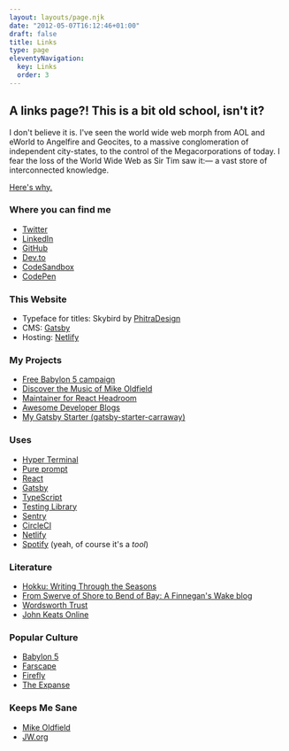 ```yaml
---
layout: layouts/page.njk
date: "2012-05-07T16:12:46+01:00"
draft: false
title: Links
type: page
eleventyNavigation:
  key: Links
  order: 3
---
```


## A links page?! This is a bit old school, isn't it?

I don't believe it is. I've seen the world wide web morph from AOL and eWorld to Angelfire and Geocites, to a massive conglomeration of independent city-states, to the control of the Megacorporations of today. I fear the loss of the World Wide Web as Sir Tim saw it:— a vast store of interconnected knowledge.

[Here's why.](https://medium.com/matter/the-web-we-have-to-save-2eb1fe15a426)


### Where you can find me

- [Twitter](https://twitter.com/muzzlehatch_)
- [LinkedIn](https://www.linkedin.com/in/benjaminread1980/)
- [GitHub](https://github.com/endymion1818/)
- [Dev.to](https://dev.to/endymion1818)
- [CodeSandbox](https://codesandbox.io/u/endymion1818)
- [CodePen](https://codepen.io/endymion1818)

### This Website

- Typeface for titles: Skybird by [PhitraDesign](http://phitradesign-fonts.com/)
- CMS: [Gatsby](http://gatsbyjs.org)
- Hosting: [Netlify](https://www.netlify.com)

### My Projects
- [Free Babylon 5 campaign](https://freebabylon5.com)
- [Discover the Music of Mike Oldfield](https://discovermikeoldfield.info)
- [Maintainer for React Headroom](https://github.com/KyleAMathews/react-headroom/)
- [Awesome Developer Blogs](https://github.com/endymion1818/awesome-developer-blogs)
- [My Gatsby Starter (gatsby-starter-carraway)](https://www.gatsbyjs.org/starters/endymion1818/gatsby-starter-carraway/)

### Uses
- [Hyper Terminal](https://hyper.is)
- [Pure prompt](https://github.com/sindresorhus/pure)
- [React](https://reactjs.org/)
- [Gatsby](https://www.gatsbyjs.org/)
- [TypeScript](https://www.typescriptlang.org)
- [Testing Library](https://testing-library.com/react/)
- [Sentry](https://sentry.io/welcome/)
- [CircleCI](http://circleci.com)
- [Netlify](http://netlify.com)
- [Spotify](https://www.spotify.com/uk/) (yeah, of course it's a _tool_)

### Literature
- [Hokku: Writing Through the Seasons](http://github.com)
- [From Swerve of Shore to Bend of Bay: A Finnegan's Wake blog](http://peterchrisp.blogspot.com)
- [Wordsworth Trust](https://wordsworth.org.uk)
- [John Keats Online](http://john-keats.com)

### Popular Culture
- [Babylon 5](http://freebabylon5.com)
- [Farscape](http://www.farscapeworld.com)
- [Firefly](http://browncoats.com)
- [The Expanse](https://theexpanselives.com)

### Keeps Me Sane
- [Mike Oldfield](http://mikeoldfieldofficial.com)
- [JW.org](https://www.jw.org)
